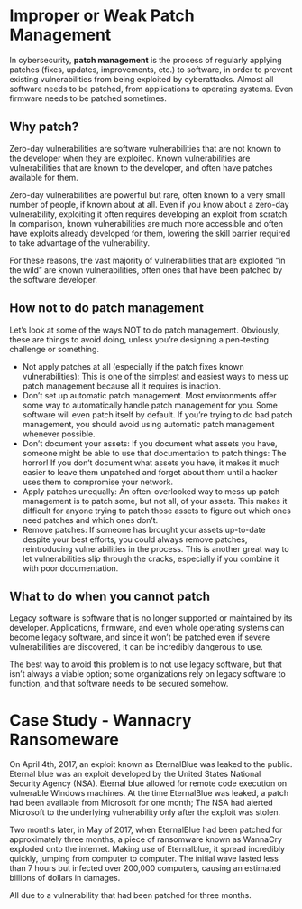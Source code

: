 # Improper or Weak Patch Management
In cybersecurity, **patch management** is the process of regularly applying patches (fixes, updates, improvements, etc.) to software, in order to prevent existing vulnerabilities from being exploited by cyberattacks. Almost all software needs to be patched, from applications to operating systems. Even firmware needs to be patched sometimes.

## **Why patch?**
Zero-day vulnerabilities are software vulnerabilities that are not known to the developer when they are exploited. Known vulnerabilities are vulnerabilities that are known to the developer, and often have patches available for them.

Zero-day vulnerabilities are powerful but rare, often known to a very small number of people, if known about at all. Even if you know about a zero-day vulnerability, exploiting it often requires developing an exploit from scratch. In comparison, known vulnerabilities are much more accessible and often have exploits already developed for them, lowering the skill barrier required to take advantage of the vulnerability.

For these reasons, the vast majority of vulnerabilities that are exploited “in the wild” are known vulnerabilities, often ones that have been patched by the software developer.

## **How not to do patch management**
Let’s look at some of the ways NOT to do patch management. Obviously, these are things to avoid doing, unless you’re designing a pen-testing challenge or something.

- Not apply patches at all (especially if the patch fixes known vulnerabilities): This is one of the simplest and easiest ways to mess up patch management because all it requires is inaction.
- Don’t set up automatic patch management. Most environments offer some way to automatically handle patch management for you. Some software will even patch itself by default. If you’re trying to do bad patch management, you should avoid using automatic patch management whenever possible.
- Don’t document your assets: If you document what assets you have, someone might be able to use that documentation to patch things: The horror! If you don’t document what assets you have, it makes it much easier to leave them unpatched and forget about them until a hacker uses them to compromise your network.
- Apply patches unequally: An often-overlooked way to mess up patch management is to patch some, but not all, of your assets. This makes it difficult for anyone trying to patch those assets to figure out which ones need patches and which ones don’t.
- Remove patches: If someone has brought your assets up-to-date despite your best efforts, you could always remove patches, reintroducing vulnerabilities in the process. This is another great way to let vulnerabilities slip through the cracks, especially if you combine it with poor documentation.

## **What to do when you cannot patch**
Legacy software is software that is no longer supported or maintained by its developer. Applications, firmware, and even whole operating systems can become legacy software, and since it won’t be patched even if severe vulnerabilities are discovered, it can be incredibly dangerous to use.

The best way to avoid this problem is to not use legacy software, but that isn’t always a viable option; some organizations rely on legacy software to function, and that software needs to be secured somehow.

# Case Study - Wannacry Ransomeware
On April 4th, 2017, an exploit known as EternalBlue was leaked to the public. Eternal blue was an exploit developed by the United States National Security Agency (NSA). Eternal blue allowed for remote code execution on vulnerable Windows machines. At the time EternalBlue was leaked, a patch had been available from Microsoft for one month; The NSA had alerted Microsoft to the underlying vulnerability only after the exploit was stolen.

Two months later, in May of 2017, when EternalBlue had been patched for approximately three months, a piece of ransomware known as WannaCry exploded onto the internet. Making use of Eternalblue, it spread incredibly quickly, jumping from computer to computer. The initial wave lasted less than 7 hours but infected over 200,000 computers, causing an estimated billions of dollars in damages.

All due to a vulnerability that had been patched for three months.